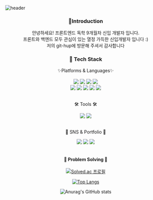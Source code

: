 ![header](https://capsule-render.vercel.app/api?type=Waving&color=auto&height=200&section=header&text=KimHyeIn%20&fontSize=90)
<div align=center>
  
  <h3>🙌Introduction</h3>
  <p>안녕하세요! 프론트엔드 독학 9개월차 신입 개발자 입니다. <br/>
   프론트와 백엔드 모두 관심이 있는 열정 가득한 신입개발자 입니다 :) <br/>저의 git-hup에 방문해 주셔서 감사합니다 
  <p>
  
   <div align="center">
     <div>
       <h3> 👀 Tech Stack </h3>
     ✨Platforms & Languages✨<br/>
       <br>
     </div>
      <img src="https://img.shields.io/badge/javascript-F7DF1E?style=flat&logo=JavaScript&logoColor=white"/>
      <img src="https://img.shields.io/badge/Css3-1572B6?style=flat&logo=CSS3&logoColor=white"/>
      <img src="https://img.shields.io/badge/HTML5-E34F26?style=flat&logo=HTML5&logoColor=white"/>
      <img src="https://img.shields.io/badge/React-61DAFB?style=flat&logo=React&logoColor=white"/>
     <br/>
      <img src="https://img.shields.io/badge/Bootstrap-7952B3?style=flat&logo=Bootstrap&logoColor=white"/>
      <img src="https://img.shields.io/badge/JQuery-0769AD?style=flat&logo=JQuery&logoColor=white"/>
      <img src="https://img.shields.io/badge/Firebase-FF7139?style=flat&logo=Firebase&logoColor=white"/>
      <img src="https://img.shields.io/badge/Postman-FF6C37?style=flat&logo=Postman&logoColor=white"/>
      <img src="https://img.shields.io/badge/Sourcetree-0052CC?style=flat&logo=Sourcetree&logoColor=white"/>
  </div>
    <br>
 <div align=center>
    <p> 🛠 Tools 🛠 </p>
  </div>
<img src="https://img.shields.io/badge/GitHub-181717?style=flat&logo=GitHub&logoColor=white"/>
<img src="https://img.shields.io/badge/VisualStudioCode-007ACC?style=flat&logo=VisualStudioCode&logoColor=white"/>
  <br>
  <br>
  <div>
    <p> 🎨 SNS & Portfolio 🎨</p>
  </div>
<img src="https://img.shields.io/badge/Tistory-000000?style=flat&logo=Tistory&logoColor=white"/>
<img src="https://img.shields.io/badge/Mail-03C75A?style=flat&logo=Gmail&logoColor=white"/> 
<img src="https://img.shields.io/badge/portfolio-FF3633?style=flat&logo=Micro.blog&logoColor=white"/> 

<br>
  <br>
  
<div>
  <h4> 💪 Problem Solving 💪</h4>
  </div>
  
[![Solved.ac
프로필](http://mazassumnida.wtf/api/generate_badge?boj={tkrkr55})](https://solved.ac/{tkrkr55})

[![Top Langs](https://github-readme-stats.vercel.app/api/top-langs/?username=tkrkr55&layout=compact)](https://github.com/tkrkr55/github-readme-stats)

![Anurag's GitHub stats](https://github-readme-stats.vercel.app/api?username=tkrkr55&show_icons=true&theme=radical)
  
